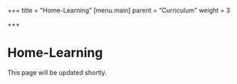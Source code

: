 +++
title = "Home-Learning"
[menu.main]
parent = "Curriculum"
weight = 3

+++
# Home-Learning

This page will be updated shortly.